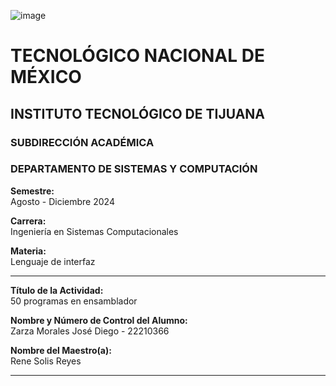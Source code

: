 ![image](https://github.com/user-attachments/assets/81f2c27f-3aaf-43e8-bf0a-42f02b3b1933)
# TECNOLÓGICO NACIONAL DE MÉXICO  
## INSTITUTO TECNOLÓGICO DE TIJUANA  

### SUBDIRECCIÓN ACADÉMICA  
### DEPARTAMENTO DE SISTEMAS Y COMPUTACIÓN  

**Semestre:**  
Agosto - Diciembre 2024  

**Carrera:**  
Ingeniería en Sistemas Computacionales  

**Materia:**  
Lenguaje de interfaz  

---

**Título de la Actividad:**  
50 programas en ensamblador  

**Nombre y Número de Control del Alumno:**  
Zarza Morales José Diego - 22210366  

**Nombre del Maestro(a):**  
Rene Solis Reyes  

---
